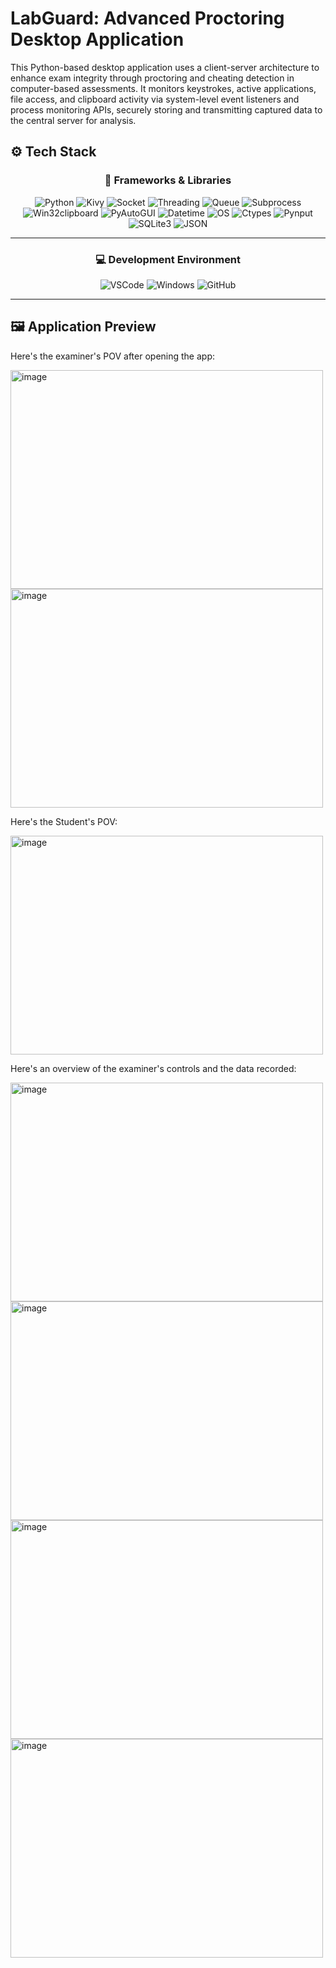 # LabGuard: Advanced Proctoring Desktop Application
This Python-based desktop application uses a client-server architecture to enhance exam integrity through proctoring and cheating detection in computer-based assessments. It monitors keystrokes, active applications, file access, and clipboard activity via system-level event listeners and process monitoring APIs, securely storing and transmitting captured data to the central server for analysis.

## ⚙️ Tech Stack

<div align="center">

### 🧩 **Frameworks & Libraries**

![Python](https://img.shields.io/badge/Python-3776AB?style=for-the-badge&logo=python&logoColor=white)
![Kivy](https://img.shields.io/badge/Kivy-7FBB00?style=for-the-badge&logo=kivy&logoColor=white)
![Socket](https://img.shields.io/badge/Socket-000000?style=for-the-badge&logo=socket.io&logoColor=white)
![Threading](https://img.shields.io/badge/Threading-FFD43B?style=for-the-badge&logo=python&logoColor=black)
![Queue](https://img.shields.io/badge/Queue-306998?style=for-the-badge&logo=python&logoColor=white)
![Subprocess](https://img.shields.io/badge/Subprocess-3776AB?style=for-the-badge&logo=python&logoColor=white)
![Win32clipboard](https://img.shields.io/badge/Win32clipboard-00ADEF?style=for-the-badge&logo=windows&logoColor=white)
![PyAutoGUI](https://img.shields.io/badge/PyAutoGUI-FF6F00?style=for-the-badge&logo=python&logoColor=white)
![Datetime](https://img.shields.io/badge/Datetime-3776AB?style=for-the-badge&logo=python&logoColor=white)
![OS](https://img.shields.io/badge/OS%20Module-306998?style=for-the-badge&logo=python&logoColor=white)
![Ctypes](https://img.shields.io/badge/Ctypes-4B8BBE?style=for-the-badge&logo=python&logoColor=white)
![Pynput](https://img.shields.io/badge/Pynput.keyboard-FFD43B?style=for-the-badge&logo=python&logoColor=black)
![SQLite3](https://img.shields.io/badge/SQLite3-003B57?style=for-the-badge&logo=sqlite&logoColor=white)
![JSON](https://img.shields.io/badge/JSON-000000?style=for-the-badge&logo=json&logoColor=white)

---

### 💻 **Development Environment**

![VSCode](https://img.shields.io/badge/VS%20Code-0078D4?style=for-the-badge&logo=visualstudiocode&logoColor=white)
![Windows](https://img.shields.io/badge/Windows-0078D6?style=for-the-badge&logo=windows&logoColor=white)
![GitHub](https://img.shields.io/badge/GitHub-181717?style=for-the-badge&logo=github&logoColor=white)


---

</div>

## 🖼️ Application Preview

Here's the examiner's POV after opening the app:

<img width="500" height="350" alt="image" src="https://github.com/user-attachments/assets/da6988f2-f067-47c7-95a3-b0e162cbf0de" />

<img width="500" height="350" alt="image" src="https://github.com/user-attachments/assets/8dbe0e34-55c2-436a-b744-56b4e6648566" />



Here's the Student's POV:

<img width="500" height="350" alt="image" src="https://github.com/user-attachments/assets/59b5418a-068f-4495-a79f-a388400167a9" />



Here's an overview of the examiner's controls and the data recorded: 

<img width="500" height="350" alt="image" src="https://github.com/user-attachments/assets/687e2876-57f0-4800-bd8f-bbcf4dc6878b" />

<img width="500" height="350" alt="image" src="https://github.com/user-attachments/assets/86ecff92-5c1f-46d4-b954-963c73f4e055" />

<img width="500" height="350" alt="image" src="https://github.com/user-attachments/assets/0ea6282c-8466-4f91-841f-2437c21d065a" />

<img width="500" height="350" alt="image" src="https://github.com/user-attachments/assets/8fd646e2-0ae3-41cf-90a1-7e9f5a455f82" />




